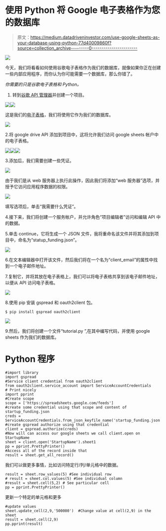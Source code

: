 # 使用 Python 将 Google 电子表格作为您的数据库

> 原文：<https://medium.datadriveninvestor.com/use-google-sheets-as-your-database-using-python-77d40009860f?source=collection_archive---------0----------------------->

![](img/6281dfbb1a217af5e29ea137e065ff95.png)

今天，我们将看看如何使用谷歌电子表格作为我们的数据库，就像如果你正在创建一些内部应用程序，而你认为你可能需要一个数据库，那么你错了。

*你需要的只是谷歌电子表格和 Python。*

1.  转到[谷歌 API 管理器](https://console.cloud.google.com/apis/dashboard)并创建一个项目。

![](img/226f0e3296fbabb0e877272de0fb2a2e.png)![](img/ded9ab6046fcf917c7913fb86e50dda6.png)

这是我们的[电子表格](https://docs.google.com/spreadsheets/d/1fnOhXNT2vyuguQzGN1YSe-vsxFcDXIgFPIw_PbHaox0/edit?usp=sharing)，我们将使用它作为我们的数据库。

![](img/e1e9a79bd76f0c73126fd21d0ecc1d38.png)

2.将 google drive API 添加到项目中，这将允许我们访问 google sheets 帐户中的电子表格。

![](img/b8ac58fb7c7351001fb6871d78696f91.png)![](img/0ad02a72e60d792115a30e5199e7ac29.png)![](img/b80a4f6eda331d2a49412d53589bfb97.png)

3.添加后，我们需要创建一些凭证。

![](img/59621b1a4fdb672b8aaf71796d01ce0e.png)

由于我们是从 web 服务器上执行此操作，因此我们将添加“web 服务器”选项，并授予它访问应用程序数据的权限。

![](img/c2fad5e3ee58ecad52245f9ea5538e71.png)

填写选项后，单击“我需要什么凭证”。

4.接下来，我们将创建一个服务帐户，并允许角色“项目编辑者”访问和编辑 API 中的数据。

5.单击 continue，它将生成一个 JSON 文件，我将重命名该文件并将其添加到项目中，命名为“statup_funding.json”。

![](img/6c8206d6050a10c978bfb043f4662f60.png)

6.在文本编辑器中打开该文件，然后我们将在一个名为“client_email”的属性中找到一个电子邮件地址。

7.复制它，并将其放在电子表格上，我们可以将电子表格共享到该电子邮件地址，以便从 API 访问电子表格。

![](img/cd9e445c61088ebdd62a3e0139af7391.png)

8.使用 pip 安装 gspread 和 oauth2client 包。

```
$ pip install gspread oauth2client
```

![](img/2c89b1b73f21144722daad2167a64339.png)

9.然后，我们将创建一个文件“tutorial.py ”,在其中编写代码，并使用 google sheets 作为我们的数据库。

# Python 程序

```
#import library
import gspread
#Service client credential from oauth2client
from oauth2client.service_account import ServiceAccountCredentials
# Print nicely
import pprint
#Create scope
scope = ['https://spreadsheets.google.com/feeds']
#create some credential using that scope and content of startup_funding.json
creds = ServiceAccountCredentials.from_json_keyfile_name('startup_funding.json',scope)
#create gspread authorize using that credential
client = gspread.authorize(creds)
#Now will can access our google sheets we call client.open on StartupName
sheet = client.open('StartupName').sheet1
pp = pprint.PrettyPrinter()
#Access all of the record inside that
result = sheet.get_all_record()
```

我们可以做更多事情，比如访问特定行/列/单元格中的数据。

```
result = sheet.row_values(5) #See individual row
# result = sheet.col.values(5) #See individual column
#result = sheet.cell(5,2) # See particular cell
pp = pprint.PrettyPrinter()
```

更新一个特定的单元格和更多

```
#update values
sheet.update_cell(2,9,'500000')  #Change value at cell(2,9) in the sheet
result = sheet.cell(2,9)
pp.pprint(result)
```